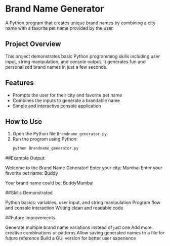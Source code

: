# Brand Name Generator

A Python program that creates unique brand names by combining a city name with a favorite pet name provided by the user.

## Project Overview
This project demonstrates basic Python programming skills including user input, string manipulation, and console output. It generates fun and personalized brand names in just a few seconds.

## Features
- Prompts the user for their city and favorite pet name
- Combines the inputs to generate a brandable name
- Simple and interactive console application

## How to Use
1. Open the Python file `Brandname_generator.py`.
2. Run the program using Python:
   ```bash
   python Brandname_generator.py

##Example Output:

Welcome to the Brand Name Generator!
Enter your city: Mumbai
Enter your favorite pet name: Buddy

Your brand name could be: BuddyMumbai

##Skills Demonstrated

Python basics: variables, user input, and string manipulation
Program flow and console interaction
Writing clean and readable code

##Future Improvements

Generate multiple brand name variations instead of just one
Add more creative combinations or patterns
Allow saving generated names to a file for future reference
Build a GUI version for better user experience